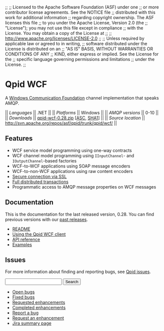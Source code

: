 ;;
;; Licensed to the Apache Software Foundation (ASF) under one
;; or more contributor license agreements.  See the NOTICE file
;; distributed with this work for additional information
;; regarding copyright ownership.  The ASF licenses this file
;; to you under the Apache License, Version 2.0 (the
;; "License"); you may not use this file except in compliance
;; with the License.  You may obtain a copy of the License at
;; 
;;   http://www.apache.org/licenses/LICENSE-2.0
;; 
;; Unless required by applicable law or agreed to in writing,
;; software distributed under the License is distributed on an
;; "AS IS" BASIS, WITHOUT WARRANTIES OR CONDITIONS OF ANY
;; KIND, either express or implied.  See the License for the
;; specific language governing permissions and limitations
;; under the License.
;;

# Qpid WCF

A [Windows Communication
Foundation](http://msdn.microsoft.com/en-us/library/ms731082.aspx)
channel implementation that speaks AMQP.

  || *Languages* || .NET ||
  || *Platforms* || Windows ||
  || *AMQP versions* || 0-10 ||
  || *Downloads* || [qpid-wcf-0.28.zip](http://www.apache.org/dyn/closer.cgi/qpid/0.28/qpid-wcf-0.28.zip) \[[ASC](http://www.apache.org/dist/qpid/0.28/qpid-wcf-0.28.zip.asc), [SHA1](http://www.apache.org/dist/qpid/0.28/SHA1SUM)] ||
  || *Source location* ||  <http://svn.apache.org/repos/asf/qpid/trunk/qpid/wcf/> ||

## Features

<div class="two-column" markdown="1">

 - WCF service model programming using one-way contracts
 - WCF channel model programming using `IInputChannel`- and `IOutputChannel`-based factories
 - WCF-to-WCF applications using SOAP message encoders
 - WCF-to-non-WCF applications using raw content encoders
 - [Secure connection via SSL]({{site_url}}/releases/qpid-0.28/programming/book/ch04s04.html)
 - [Full distributed transactions]({{site_url}}/releases/qpid-0.28/programming/book/ch04s05.html)
 - Programmatic access to AMQP message properties on WCF messages

</div>

## Documentation

This is the documentation for the last released version, 0.28.  You can
find previous versions with our
[past releases]({{site_url}}/releases/index.html#past-releases).

<div class="two-column" markdown="1">

 - [README](http://svn.apache.org/repos/asf/qpid/tags/0.28/qpid/wcf/ReadMe.txt)
 - [Using the Qpid WCF client]({{site_url}}/releases/qpid-0.28/programming/book/QpidWCF.html)
 - [API reference](http://msdn.microsoft.com/en-us/library/vstudio/ms735119\(v=vs.90\).aspx)
 - [Examples](http://svn.apache.org/repos/asf/qpid/tags/0.28/qpid/wcf/samples)

</div>

## Issues

For more information about finding and reporting bugs, see
[Qpid issues]({{site_url}}/issues.html).

<div class="indent">
  <form id="jira-search-form">
    <input type="hidden" name="jql" value="project = QPID and component = 'WCF/C++ Client' and text ~ '{}' order by updatedDate desc"/>
    <input type="text" name="text"/>
    <button type="submit">Search</button>
  </form>
</div>

<div class="two-column" markdown="1">

 - [Open bugs](http://issues.apache.org/jira/issues/?jql=resolution+%3D+EMPTY+and+issuetype+%3D+%22Bug%22+and+component+%3D+%22WCF%2FC%2B%2B+Client%22+and+project+%3D+%22QPID%22)
 - [Fixed bugs](http://issues.apache.org/jira/issues/?jql=resolution+%3D+%22Fixed%22+and+issuetype+%3D+%22Bug%22+and+component+%3D+%22WCF%2FC%2B%2B+Client%22+and+project+%3D+%22QPID%22)
 - [Requested enhancements](http://issues.apache.org/jira/issues/?jql=resolution+%3D+EMPTY+and+issuetype+in+%28%22New+Feature%22%2C+%22Improvement%22%29+and+component+%3D+%22WCF%2FC%2B%2B+Client%22+and+project+%3D+%22QPID%22)
 - [Completed enhancements](http://issues.apache.org/jira/issues/?jql=resolution+%3D+%22Fixed%22+and+issuetype+in+%28%22New+Feature%22%2C+%22Improvement%22%29+and+component+%3D+%22WCF%2FC%2B%2B+Client%22+and+project+%3D+%22QPID%22)
 - [Report a bug](http://issues.apache.org/jira/secure/CreateIssueDetails!init.jspa?pid=12310520&issuetype=1&priority=3&summary=[Enter%20a%20brief%20description]&components=12313020)
 - [Request an enhancement](http://issues.apache.org/jira/secure/CreateIssueDetails!init.jspa?pid=12310520&issuetype=4&priority=3&summary=[Enter%20a%20brief%20description]&components=12313020)
 - [Jira summary page](http://issues.apache.org/jira/browse/QPID/component/12313020)

</div>
